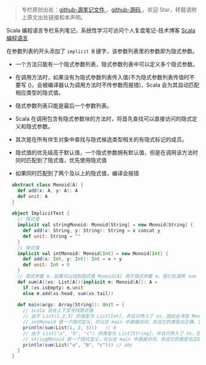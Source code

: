 > 专栏原创出处：[github-源笔记文件 ](https://github.com/GourdErwa/review-notes/tree/master/language/scala-basis) ，[github-源码 ](https://github.com/GourdErwa/scala-advanced/tree/master/scala-base/src/main/scala/com/gourd/scala/base/)，欢迎 Star，转载请附上原文出处链接和本声明。

Scala 编程语言专栏系列笔记，系统性学习可访问个人复盘笔记-技术博客 [Scala 编程语言 ](https://review-notes.top/language/scala-basis/)

在参数列表的开头添加了 `implicit` 关键字，该参数列表里的参数即为隐式参数。

* 一个方法只能有一个隐式参数列表，隐式参数列表中可以定义多个隐式参数。

* 在调用方法时，如果没有为隐式参数列表传入值(不为隐式参数列表传值时不要写 ()，会被编译器认为调用方法时不传参数而报错)，Scala 会为其自动匹配相应类型的隐式值。

* 隐式参数列表只能是最后一个参数列表。

* Scala 在调用包含有隐式参数块的方法时，将首先查找可以直接访问的隐式定义和隐式参数。

* 其次是在所有伴生对象中查找与隐式候选类型相关的有隐式标记的成员。

* 隐式值的优先级高于默认值，一个隐式参数拥有默认值，但是在调用该方法时同时匹配到了隐式值，优先使用隐式值

* 如果同时匹配到了两个及以上的隐式值，编译会报错

```scala
  abstract class Monoid[A] {
    def add(x: A, y: A): A
    def unit: A
  }
  
  object ImplicitTest {
    // 隐式值
    implicit val stringMonoid: Monoid[String] = new Monoid[String] {
      def add(x: String, y: String): String = x concat y
      def unit: String = ""
    }
    // 隐式值
    implicit val intMonoid: Monoid[Int] = new Monoid[Int] {
      def add(x: Int, y: Int): Int = x + y
      def unit: Int = 0
    }
    // 隐式参数 m，如果可以找到隐式值 Monoid[A] 用于隐式参数 m，我们在调用 sum 方法时只需要传入 xs 参数。
    def sum[A](xs: List[A])(implicit m: Monoid[A]): A =
      if (xs.isEmpty) m.unit
      else m.add(xs.head, sum(xs.tail))
      
    def main(args: Array[String]): Unit = {
      // scala 会在上下文寻找隐式值
      // 由于 List(1,2,3) 的类型为 List[Int]，并且只传入了 xs，因此会寻找 Monoid[Int] 类型的隐式值
      // intMonoid 是一个隐式定义，可以在 main 中直接访问。并且它的类型也正确，因此它会被自动传递给 sum 方法
      println(sum(List(1, 2, 3)))   // 6
      // 由于 List("a", "b", "c") 的类型为 List[String]，并且只传入了 xs，因此会寻找 Monoid[String] 类型的隐式值
      // stringMonoid 是一个隐式定义，可以在 main 中直接访问。并且它的类型也正确，因此它会被自动传递给 sum 方法
      println(sum(List("a", "b", "c"))) // abc
    }
  }
```